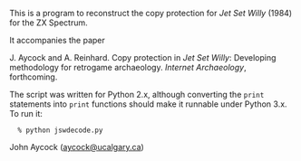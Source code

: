 This is a program to reconstruct the copy protection for _Jet Set Willy_ (1984) for the ZX Spectrum.

It accompanies the paper

  J. Aycock and A. Reinhard. Copy protection in _Jet Set Willy_: Developing methodology for retrogame archaeology.
  _Internet Archaeology_, forthcoming.
  
The script was written for Python 2.x, although converting the `print` statements into `print` functions should
make it runnable under Python 3.x.  To run it:
```
  % python jswdecode.py
```
John Aycock (aycock@ucalgary.ca)
